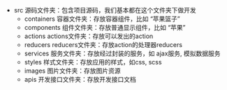 - src              源码文件夹：包含项目源码，我们基本都在这个文件夹下做开发
    - containers   容器文件夹：存放容器组件，比如 “苹果篮子”
    - components   组件文件夹：存放普通显示组件，比如 “苹果”
    - actions      actions文件夹：存放可以发出的action 
    - reducers     reducers文件夹：存放action的处理器reducers
    - services     服务文件夹：存放经过封装的服务，如 ajax服务, 模拟数据服务
    - styles       样式文件夹：存放应用的样式，如css, scss
    - images       图片文件夹：存放图片资源
    - apis         开发接口文件夹：存放开发接口文档